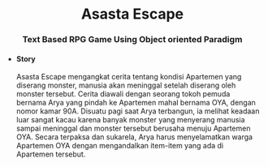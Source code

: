 <h1 align="center">Asasta Escape</h1>
<h3 align="center">Text Based RPG Game Using Object oriented Paradigm</h3>
<ul>
<li><h4 align="left">Story</h4></li>
<p align="left">Asasta Escape mengangkat cerita tentang kondisi Apartemen yang diserang monster, manusia akan meninggal setelah diserang oleh monster tersebut. Cerita diawali dengan seorang tokoh pemuda bernama Arya yang pindah ke Apartemen mahal bernama OYA, dengan nomor kamar 90A. Disuatu pagi saat Arya terbangun, ia melihat keadaan luar sangat kacau karena banyak monster yang menyerang manusia sampai meninggal dan monster tersebut berusaha menuju Apartemen OYA. Secara terpaksa dan sukarela, Arya harus menyelamatkan warga Apartemen OYA dengan mengandalkan item-item yang ada di Apartemen tersebut.</p>
</ul>
